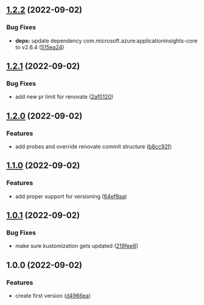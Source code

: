 ## [1.2.2](https://github.com/pietervincken/renovate-talk-java-demo-app/compare/v1.2.1...v1.2.2) (2022-09-02)


### Bug Fixes

* **deps:** update dependency com.microsoft.azure:applicationinsights-core to v2.6.4 ([515ea24](https://github.com/pietervincken/renovate-talk-java-demo-app/commit/515ea24aada1b3c650f1bcbc30f32999b8ed6eb2))

## [1.2.1](https://github.com/pietervincken/renovate-talk-java-demo-app/compare/v1.2.0...v1.2.1) (2022-09-02)


### Bug Fixes

* add new pr limit for renovate ([2af0120](https://github.com/pietervincken/renovate-talk-java-demo-app/commit/2af0120f4a93a35c09e62e3105709a340f49a2e8))

## [1.2.0](https://github.com/pietervincken/renovate-talk-java-demo-app/compare/v1.1.0...v1.2.0) (2022-09-02)


### Features

* add probes and override renovate commit structure ([b8cc92f](https://github.com/pietervincken/renovate-talk-java-demo-app/commit/b8cc92f4bc89eb9a975eab215f6bda925be6ed6b))

## [1.1.0](https://github.com/pietervincken/renovate-talk-java-demo-app/compare/v1.0.1...v1.1.0) (2022-09-02)


### Features

* add proper support for versioning ([64ef9aa](https://github.com/pietervincken/renovate-talk-java-demo-app/commit/64ef9aaa4b3d036d05d54d118810dd937a6c78e0))

## [1.0.1](https://github.com/pietervincken/renovate-talk-java-demo-app/compare/v1.0.0...v1.0.1) (2022-09-02)


### Bug Fixes

* make sure kustomization gets updated ([219fee8](https://github.com/pietervincken/renovate-talk-java-demo-app/commit/219fee8b16c7a9171383a3042c01a16d26f393b0))

## 1.0.0 (2022-09-02)


### Features

* create first version ([d4966ea](https://github.com/pietervincken/renovate-talk-java-demo-app/commit/d4966eafa0eddb39670ab9b1a6ae07d254d045d0))
